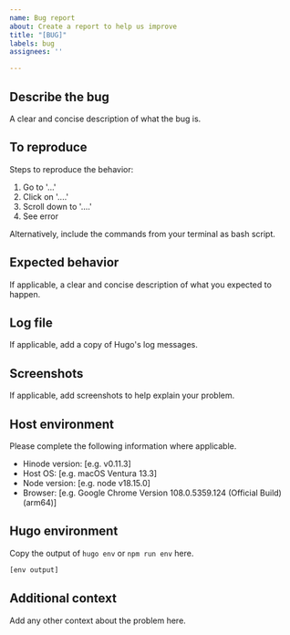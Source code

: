 ```yaml
---
name: Bug report
about: Create a report to help us improve
title: "[BUG]"
labels: bug
assignees: ''

---
```


<!---
Please use the discussion forum (https://github.com/gethinode/hinode/discussions) for questions and troubleshooting. We prefer to use GitHub issues for verified bugs and vetted enhancements.

When submitting a bug, please include the exact steps to reproduce the issue. Ideally, use a minimal repo created with the Hinode installation steps for either Hugo or npm (https://gethinode.com/docs/getting-started/introduction/#installation). Add any additional commands and configuration adjustments from there on.
-->

## Describe the bug

A clear and concise description of what the bug is.

## To reproduce

Steps to reproduce the behavior:
1. Go to '...'
2. Click on '....'
3. Scroll down to '....'
4. See error

Alternatively, include the commands from your terminal as bash script.

## Expected behavior

If applicable, a clear and concise description of what you expected to happen.

## Log file

If applicable, add a copy of Hugo's log messages.

## Screenshots

If applicable, add screenshots to help explain your problem.

## Host environment

Please complete the following information where applicable.

 - Hinode version: [e.g. v0.11.3]
 - Host OS: [e.g. macOS Ventura 13.3]
 - Node version: [e.g. node v18.15.0]
 - Browser: [e.g. Google Chrome Version 108.0.5359.124 (Official Build) (arm64)]

## Hugo environment

Copy the output of `hugo env` or `npm run env` here.

```bash
[env output]
```

## Additional context

Add any other context about the problem here.

